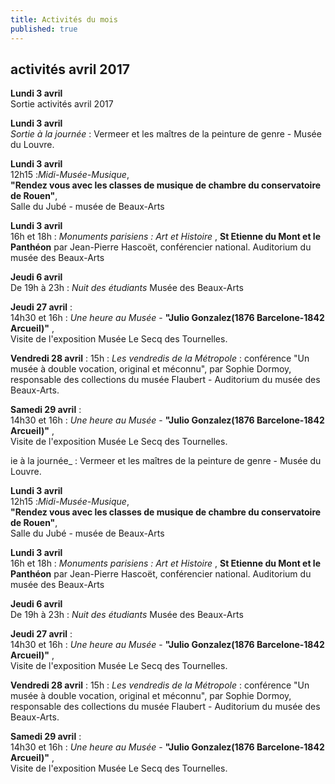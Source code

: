 ```yaml
---
title: Activités du mois
published: true
---
```

## activités avril 2017

 **Lundi 3 avril**  
Sortie activités avril 2017

 **Lundi 3 avril**  
_Sortie à la journée_ : Vermeer et les maîtres de la peinture de genre - Musée du Louvre.

**Lundi 3 avril**  
12h15 :_Midi-Musée-Musique_,  
**"Rendez vous avec les classes de musique de chambre du conservatoire de Rouen"**,  
 Salle du Jubé - musée de Beaux-Arts


**Lundi 3 avril**  
16h et 18h : _Monuments parisiens : Art et Histoire_ , **St Etienne du Mont et le Panthéon** par Jean-Pierre Hascoët, conférencier national. 
Auditorium du musée des Beaux-Arts  



**Jeudi 6 avril**  
De 19h à 23h : _Nuit des étudiants_ Musée des Beaux-Arts


**Jeudi 27 avril** :  
14h30 et 16h : _Une heure au Musée_ - **"Julio Gonzalez(1876 Barcelone-1842 Arcueil)"** ,  
Visite de l'exposition
Musée Le Secq des Tournelles.  

**Vendredi 28 avril** :
15h : _Les vendredis de la Métropole_ : conférence "Un musée à double vocation, original et méconnu", par Sophie Dormoy, responsable des collections du musée Flaubert - 
Auditorium du musée des Beaux-Arts.


**Samedi 29 avril** :  
14h30 et 16h : _Une heure au Musée_ - **"Julio Gonzalez(1876 Barcelone-1842 Arcueil)"** ,  
Visite de l'exposition
Musée Le Secq des Tournelles. 










 
ie à la journée_ : Vermeer et les maîtres de la peinture de genre - Musée du Louvre.

**Lundi 3 avril**  
12h15 :_Midi-Musée-Musique_,  
**"Rendez vous avec les classes de musique de chambre du conservatoire de Rouen"**,  
 Salle du Jubé - musée de Beaux-Arts


**Lundi 3 avril**  
16h et 18h : _Monuments parisiens : Art et Histoire_ , **St Etienne du Mont et le Panthéon** par Jean-Pierre Hascoët, conférencier national. 
Auditorium du musée des Beaux-Arts  



**Jeudi 6 avril**  
De 19h à 23h : _Nuit des étudiants_ Musée des Beaux-Arts


**Jeudi 27 avril** :  
14h30 et 16h : _Une heure au Musée_ - **"Julio Gonzalez(1876 Barcelone-1842 Arcueil)"** ,  
Visite de l'exposition
Musée Le Secq des Tournelles.  

**Vendredi 28 avril** :
15h : _Les vendredis de la Métropole_ : conférence "Un musée à double vocation, original et méconnu", par Sophie Dormoy, responsable des collections du musée Flaubert - 
Auditorium du musée des Beaux-Arts.


**Samedi 29 avril** :  
14h30 et 16h : _Une heure au Musée_ - **"Julio Gonzalez(1876 Barcelone-1842 Arcueil)"** ,  
Visite de l'exposition
Musée Le Secq des Tournelles. 










 

